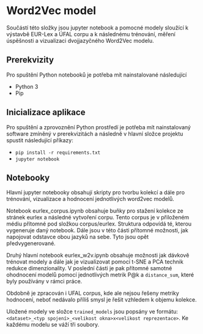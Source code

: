 # Word2Vec model
Součástí této složky jsou jupyter notebook a pomocné modely sloužící k výstavbě EUR-Lex a ÚFAL corpu a k následnému trénování, měření úspěšnosti a vizualizaci dvojjazyčného Word2Vec modelu.

## Prerekvizity

Pro spuštění Python notebooků je potřeba mít nainstalované následující

- Python 3
- Pip

## Inicializace aplikace

Pro spuštění a zprovoznění Python prostředí je potřeba mít nainstalovaný software zmíněný v prerekvizitách a následně v hlavní složce projektu spustit následující příkazy:

- `pip install -r requirements.txt`
- `jupyter notebook`

## Notebooky

Hlavní jupyter notebooky obsahují skripty pro tvorbu kolekcí a dále pro trénování, vizualizace a hodnocení jednotlivých word2vec modelů.

Notebook eurlex_corpus.ipynb obsahuje buňky pro stažení kolekce ze stránek eurlex a následné vytvoření corpu. Tento corpus je v přiloženém médiu přítomné pod složkou corpus/eurlex. Struktura odpovídá té, kterou vygeneruje daný notebook. Dále jsou v této části přítomné možnosti, jak napojovat odstavce obou jazyků na sebe. Tyto jsou opět předvygenerované.

Druhý hlavní notebook eurlex_w2v.ipynb obsahuje možnosti jak dávkově trénovat modely a dále jak je vizualizovat pomocí t-SNE a PCA technik redukce dimenzionality. V poslední části je pak přítomné samotné ohodnocení modelů pomocí jednotlivých metrik P@k a `distance_sum`, které byly používány v rámci práce.

Obdobně je zpracován i UFAL corpus, kde ale nejsou řešeny metriky hodnocení, neboť nedávalo příliš smysl je řešit vzhledem k objemu kolekce.

Uložené modely ve složce `trained_models` jsou popsány ve formátu: `<dataset>_<typ spojení>_<velikost okna>x<velikost reprezentace>`. Ke každému modelu se váží tři soubory.